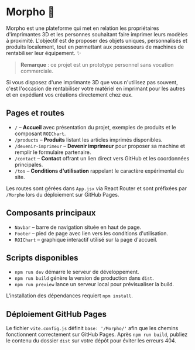 # Morpho 🚀

Morpho est une plateforme qui met en relation les propriétaires d'imprimantes 3D et les personnes souhaitant faire imprimer leurs modèles à proximité. L'objectif est de proposer des objets uniques, personnalisés et produits localement, tout en permettant aux possesseurs de machines de rentabiliser leur équipement. ✨

> **Remarque** : ce projet est un prototype personnel sans vocation commerciale.

Si vous disposez d'une imprimante 3D que vous n'utilisez pas souvent, c'est l'occasion de rentabiliser votre matériel en imprimant pour les autres et en expédiant vos créations directement chez eux.

## Pages et routes

- `/` – **Accueil** avec présentation du projet, exemples de produits et le composant `ROIChart`.
- `/products` – **Produits** listant les articles imprimés disponibles.
- `/devenir-imprimeur` – **Devenir imprimeur** pour proposer sa machine et remplir le formulaire partenaire.
- `/contact` – **Contact** offrant un lien direct vers GitHub et les coordonnées principales.
- `/tos` – **Conditions d'utilisation** rappelant le caractère expérimental du site.

Les routes sont gérées dans `App.jsx` via React Router et sont préfixées par `/Morpho` lors du déploiement sur GitHub Pages.

## Composants principaux

- `Navbar` – barre de navigation située en haut de page.
- `Footer` – pied de page avec lien vers les conditions d'utilisation.
- `ROIChart` – graphique interactif utilisé sur la page d'accueil.

## Scripts disponibles

- `npm run dev` démarre le serveur de développement.
- `npm run build` génère la version de production dans `dist`.
- `npm run preview` lance un serveur local pour prévisualiser la build.

L'installation des dépendances requiert `npm install`.

## Déploiement GitHub Pages

Le fichier `vite.config.js` définit `base: '/Morpho/'` afin que les chemins fonctionnent correctement sur GitHub Pages. Après `npm run build`, publiez le contenu du dossier `dist` sur votre dépôt pour éviter les erreurs 404.
